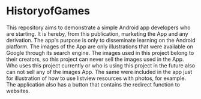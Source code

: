 # HistoryofGames
This repository aims to demonstrate a simple Android app developers who are starting. It is hereby, from this publication, marketing the App and any derivation. 
The app's purpose is only to disseminate learning on the Android platform.
The images of the App are only illustrations that were available on Google through its search engine.
The images used in this project belong to their creators, so this project can never sell the images used in the App. Who uses this project currently or who is using this project in the future also can not sell any of the images App.
The same were included in the app just for illustration of how to use listview resources with photos, for example. 
The application also has a button that contains the redirect function to websites.

